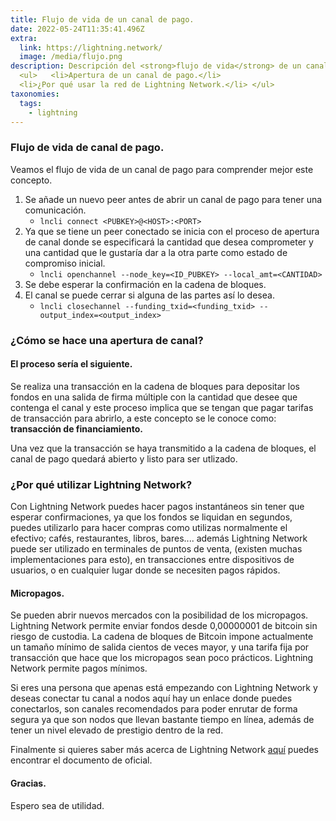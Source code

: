```yaml
---
title: Flujo de vida de un canal de pago. 
date: 2022-05-24T11:35:41.496Z
extra:
  link: https://lightning.network/ 
  image: /media/flujo.png
description: Descripción del <strong>flujo de vida</strong> de un canal de pago.  
  <ul>   <li>Apertura de un canal de pago.</li>
  <li>¿Por qué usar la red de Lightning Network.</li> </ul>
taxonomies:
  tags:
    - lightning 
---
```

### Flujo de vida de canal de pago.

Veamos el flujo de vida de un canal de pago para comprender mejor este concepto.

1. Se añade un nuevo peer antes de abrir un canal de pago para tener una comunicación.
   * `lncli connect <PUBKEY>@<HOST>:<PORT>`
2. Ya que se tiene un peer conectado se inicia con el proceso de apertura de canal donde se especificará la cantidad que desea comprometer y una cantidad que le gustaría dar a la otra parte como estado de compromiso inicial.
   * `lncli openchannel --node_key=<ID_PUBKEY> --local_amt=<CANTIDAD>`
3. Se debe esperar la confirmación en la cadena de bloques.
4. El canal se puede cerrar si alguna de las partes así lo desea.
   * `lncli closechannel --funding_txid=<funding_txid> --output_index=<output_index>`

### ¿Cómo se hace una apertura de canal?

#### El proceso sería el siguiente.

Se realiza una transacción en la cadena de bloques para depositar los fondos en una salida de firma múltiple con la cantidad que desee que contenga el canal y este proceso implica que se tengan que pagar tarifas de transacción para abrirlo, a este concepto se le conoce como: <strong>transacción de financiamiento.</strong>

Una vez que la transacción se haya transmitido a la cadena de bloques, el canal de pago quedará abierto y listo para ser utlizado.

### ¿Por qué utilizar Lightning Network?

Con Lightning Network puedes hacer pagos instantáneos sin tener que esperar confirmaciones, ya que los fondos se liquidan en segundos, puedes utilizarlo para hacer compras como utilizas normalmente el efectivo; cafés, restaurantes, libros, bares.... además Lightning Network puede ser utilizado en terminales de puntos de venta, (existen muchas implementaciones para esto), en transacciones entre dispositivos de usuarios, o en cualquier lugar donde se necesiten pagos rápidos.

#### Micropagos.

Se pueden abrir nuevos mercados con la posibilidad de los micropagos. Lightning Network permite enviar fondos desde 0,00000001 de bitcoin sin riesgo de custodia. La cadena de bloques de Bitcoin impone actualmente un tamaño mínimo de salida cientos de veces mayor, y una tarifa fija por transacción que hace que los micropagos sean poco prácticos. Lightning Network permite pagos mínimos.

Si eres una persona que apenas está empezando con Lightning Network y deseas conectar tu canal a nodos aquí hay un enlace donde puedes conectarlos, son canales recomendados para poder enrutar de forma segura ya que son nodos que llevan bastante tiempo en línea, además de tener un nivel elevado de prestigio dentro de la red.

Finalmente si quieres saber más acerca de Lightning Network [aquí](https://lightning.network/lightning-network-paper.pdf) puedes encontrar el documento de oficial.

#### Gracias.

Espero sea de utilidad. 
